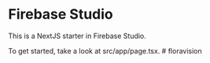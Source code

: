 # Firebase Studio

This is a NextJS starter in Firebase Studio.

To get started, take a look at src/app/page.tsx.
#   f l o r a v i s i o n  
 